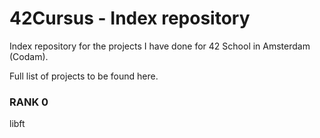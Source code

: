 # 42Cursus - Index repository

Index repository for the projects I have done for 42 School in Amsterdam (Codam).

Full list of projects to be found here.

### RANK 0
libft
